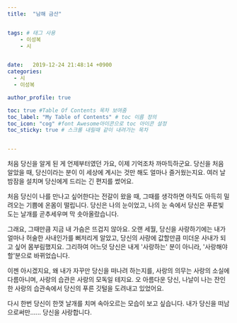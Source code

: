 ```yaml
---
title:  "남해 금산"


tags: # 태그 사용
    - 이성복
    - 시


date:   2019-12-24 21:48:14 +0900
categories:
  - 시
  - 이성복

author_profile: true

toc: true #Table Of Contents 목차 보여줌
toc_label: "My Table of Contents" # toc 이름 정의
toc_icon: "cog" #font Awesome아이콘으로 toc 아이콘 설정
toc_sticky: true # 스크롤 내릴때 같이 내려가는 목차


---
```


처음 당신을 알게 된 게 언제부터였던 가요, 이제 기억조차 까마득하군요.
당신을 처음 알았을 때, 당신이라는 분이 이 세상에 계시는 것만 해도 얼마나 즐거웠는지요.
여러 날 밤잠을 설치며 당신에게 드리는 긴 편지를 썼어요.

처음 당신이 나를 만나고 싶어한다는 전갈이 왔을 때, 그때를 생각하면 아직도 아득히 밀려오는 기쁨에 온몸이 떨립니다.
당신은 나의 눈이었고, 나의 눈 속에서 당신은 푸른빛 도는 날개를 곧추세우며 막 솟아올랐습니다.

그래요, 그때만큼 지금 내 가슴은 뜨겁지 않아요.
오랜 세월, 당신을 사랑하기에는 내가 얼마나 허술한 사내인가를 뻐저리게 알았고, 당신의 사랑에 값할만큼 미더운 사내가 되고 싶어 몸부림했지요.
그리하여 어느덧 당신은 내게 '사랑하는' 분이 아니라, '사랑해야 할'분으로 바뀌었습니다.

이젠 아시겠지요, 왜 내가 자꾸만 당신을 떠나려 하는지를, 사랑의 의무는 사랑의 소실에 다름아니며, 사랑의 습관은 사랑의 모독일 테지요.
오 아름다운 당신, 나날이 나는 잔인한 사랑의 습관속에서 당신의 푸른 깃털을 도려내고 있었어요.

다시 한번 당신이 한껏 날개를 치며 속아오르는 모습이 보고 싶습니다.
내가 당신을 떠남으로써만...... 당신을 사랑합니다.
